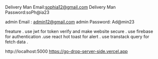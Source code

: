
Delivery Man Email:sophia12@gmail.com
Delivery Man Password:soPh@ia23

admin Email   : admin12@gmail.com
admin Password: Ad@min23

freature 
   . use jwt for token verify and make website secure
   . use firebase for authentication
   .use react hot toast for alert
   . use transtack query for fetch data
   .


   http://localhost:5000
   https://go-drop-server-side.vercel.app